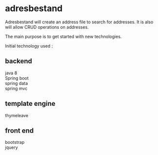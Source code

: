 # adresbestand

Adresbestand will create an address file to search for addresses.
It is also will allow CRUD operations on addresses.

The main purpose is to get started with new technologies.

Initial technology used :

<h2>backend  <br/></h2>
java 8 <br/>
Spring boot <br/>
spring data <br/>
spring mvc <br/>

<h2> template engine<br/> </h2>
thymeleave <br/>

<h2> front end <br/></h2>
bootstrap <br/>
jquery <br/>

